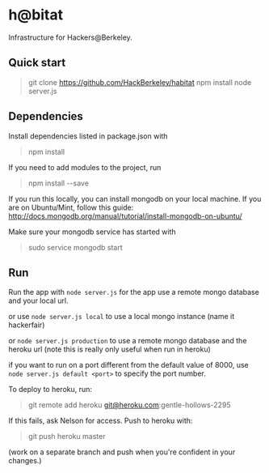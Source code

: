 h@bitat
=======

Infrastructure for Hackers@Berkeley.

Quick start
-----------

> git clone https://github.com/HackBerkeley/habitat
> npm install
> node server.js

Dependencies
------------

Install dependencies listed in package.json with
> npm install

If you need to add modules to the project, run
> npm install <package> --save

If you run this locally, you can install mongodb on your local machine. If you are on Ubuntu/Mint, follow this guide:
http://docs.mongodb.org/manual/tutorial/install-mongodb-on-ubuntu/

Make sure your mongodb service has started with
> sudo service mongodb start

Run
---

Run the app with `node server.js` for the app use a remote mongo database and your local url.

or use `node server.js local` to use a local mongo instance (name it hackerfair)

or `node server.js production` to use a remote mongo database and the heroku url (note this is really only useful when run in heroku)

if you want to run on a port different from the default value of 8000, use `node server.js default <port>` to specify the port number.

To deploy to heroku, run:
> git remote add heroku git@heroku.com:gentle-hollows-2295

If this fails, ask Nelson for access. Push to heroku with:
> git push heroku master

(work on a separate branch and push when you're confident in your changes.)
